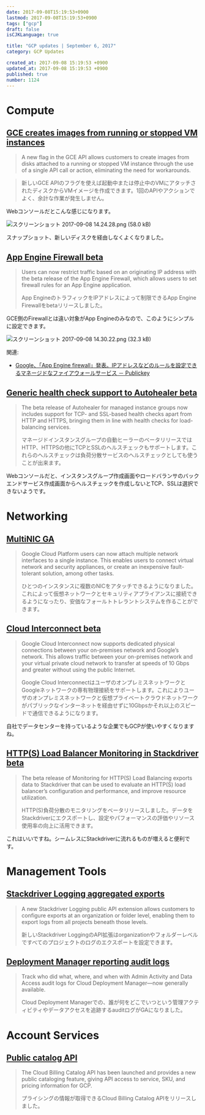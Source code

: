 ```yaml
---
date: 2017-09-08T15:19:53+0900
lastmod: 2017-09-08T15:19:53+0900
tags: ["gcp"]
draft: false
isCJKLanguage: true

title: "GCP updates | September 6, 2017"
category: GCP Updates

created_at: 2017-09-08 15:19:53 +0900
updated_at: 2017-09-08 15:19:53 +0900
published: true
number: 1124
---
```


# Compute
## [GCE creates images from running or stopped VM instances](https://cloud.google.com/compute/docs/images/create-delete-deprecate-private-images#creating_a_custom_image)
> A new flag in the GCE API allows customers to create images from disks attached to a running or stopped VM instance through the use of a single API call or action, eliminating the need for workarounds.

> 新しいGCE APIのフラグを使えば起動中または停止中のVMにアタッチされたディスクからVMイメージを作成できます。1回のAPIやアクションでよく、余計な作業が発生しません。

Webコンソールだとこんな感じになります。

![スクリーンショット 2017-09-08 14.24.28.png (58.0 kB)](/images/2017/09/08/1.png)

スナップショット、新しいディスクを経由しなくよくなりました。

## [App Engine Firewall beta](https://cloud.google.com/appengine/docs/standard/python/creating-firewalls)
> Users can now restrict traffic based on an originating IP address with the beta release of the App Engine Firewall, which allows users to set firewall rules for an App Engine application.
>
> App EngineのトラフィックをIPアドレスによって制限できるApp Engine Firewallをbetaリリースしました。

GCE側のFirewallとは違い対象がApp Engineのみなので、このようにシンプルに設定できます。

![スクリーンショット 2017-09-08 14.30.22.png (32.3 kB)](/images/2017/09/08/2.png)

関連:

* [Google、「App Engine firewall」発表。IPアドレスなどのルールを設定できるマネージドなファイアウォールサービス － Publickey](http://www.publickey1.jp/blog/17/googleapp_engine_firewallip.html)

## [Generic health check support to Autohealer beta](https://cloud.google.com/compute/docs/instance-groups/creating-groups-of-managed-instances#monitoring_groups)
> The beta release of Autohealer for managed instance groups now includes support for TCP- and SSL-based health checks apart from HTTP and HTTPS, bringing them in line with health checks for load-balancing services.
>
> マネージドインスタンスグループの自動ヒーラーのベータリリースではHTTP、HTTPSの他にTCPとSSLのヘルスチェックもサポートします。これらのヘルスチェックは負荷分散サービスのヘルスチェックとしても使うことが出来ます。

Webコンソールだと、インスタンスグループ作成画面やロードバランサのバックエンドサービス作成画面からヘルスチェックを作成しないとTCP、SSLは選択できないようです。

# Networking
## [MultiNIC GA](https://cloud.google.com/compute/docs/create-use-multiple-interfaces)
> Google Cloud Platform users can now attach multiple network interfaces to a single instance. This enables users to connect virtual network and security appliances, or create an inexpensive fault-tolerant solution, among other tasks.
>
> ひとつのインスタンスに複数のNICをアタッチできるようになりました。これによって仮想ネットワークとセキュリティアプライアンスに接続できるようになったり、安価なフォールトトレラントシステムを作ることができます。

## [Cloud Interconnect beta](https://cloud.google.com/interconnect/docs/)
> Google Cloud Interconnect now supports dedicated physical connections between your on-premises network and Google’s network. This allows traffic between your on-premises network and your virtual private cloud network to transfer at speeds of 10 Gbps and greater without using the public Internet.
>
> Google Cloud InterconnectはユーザのオンプレミスネットワークとGoogleネットワークの専有物理接続をサポートします。これによりユーザのオンプレミスネットワークと仮想プライベートクラウドネットワークがパブリックなインターネットを経由せずに10Gbpsかそれ以上のスピードで通信できるようになります。

自社でデータセンターを持っているような企業でもGCPが使いやすくなりますね。

## [HTTP(S) Load Balancer Monitoring in Stackdriver beta](https://cloud.google.com/compute/docs/load-balancing/http/#monitoring)
> The beta release of Monitoring for HTTP(S) Load Balancing exports data to Stackdriver that can be used to evaluate an HTTP(S) load balancer’s configuration and performance, and improve resource utilization.
>
> HTTP(S)負荷分散のモニタリングをベータリリースしました。データをStackdriverにエクスポートし、設定やパフォーマンスの評価やリソース使用率の向上に活用できます。

これはいいですね。シームレスにStackdriverに流れるものが増えると便利です。

# Management Tools
## [Stackdriver Logging aggregated exports](https://cloud.google.com/logging/docs/export/aggregated_exports)
> A new Stackdriver Logging public API extension allows customers to configure exports at an organization or folder level, enabling them to export logs from all projects beneath those levels.
>
> 新しいStackdriver LoggingのAPI拡張はorganizationやフォルダーレベルですべてのプロジェクトのログのエクスポートを設定できます。

## [Deployment Manager reporting audit logs](https://cloud.google.com/logging/docs/audit/)
> Track who did what, where, and when with Admin Activity and Data Access audit logs for Cloud Deployment Manager—now generally available.
>
> Cloud Deployment Managerでの、誰が何をどこでいつという管理アクティビティやデータアクセスを追跡するauditログがGAになりました。

# Account Services
## [Public catalog API](https://cloud.google.com/billing/v1/how-tos/catalog-api)
> The Cloud Billing Catalog API has been launched and provides a new public cataloging feature, giving API access to service, SKU, and pricing information for GCP.
>
> プライシングの情報が取得できるCloud Billing Catalog APIをリリースしました。
